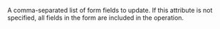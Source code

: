 A comma-separated list of form fields to update. If this attribute is not specified, all fields
in the form are included in the operation.
